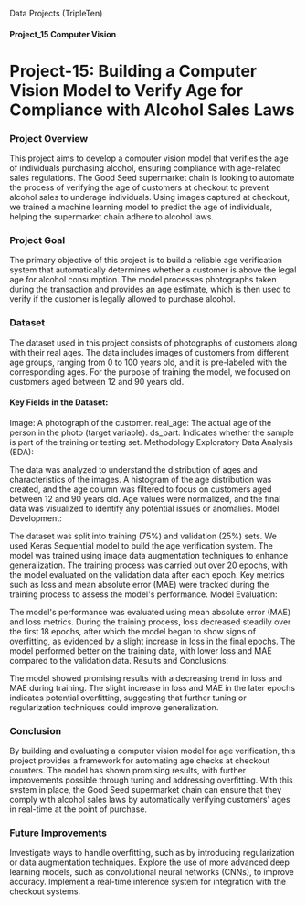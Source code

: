 Data Projects (TripleTen)
#### Project_15 Computer Vision
# Project-15:  Building a Computer Vision Model to Verify Age for Compliance with Alcohol Sales Laws

### Project Overview
This project aims to develop a computer vision model that verifies the age of individuals purchasing alcohol, ensuring compliance with age-related sales regulations. The Good Seed supermarket chain is looking to automate the process of verifying the age of customers at checkout to prevent alcohol sales to underage individuals. Using images captured at checkout, we trained a machine learning model to predict the age of individuals, helping the supermarket chain adhere to alcohol laws.

### Project Goal
The primary objective of this project is to build a reliable age verification system that automatically determines whether a customer is above the legal age for alcohol consumption. The model processes photographs taken during the transaction and provides an age estimate, which is then used to verify if the customer is legally allowed to purchase alcohol.

### Dataset
The dataset used in this project consists of photographs of customers along with their real ages. The data includes images of customers from different age groups, ranging from 0 to 100 years old, and it is pre-labeled with the corresponding ages. For the purpose of training the model, we focused on customers aged between 12 and 90 years old.

#### Key Fields in the Dataset:
Image: A photograph of the customer.
real_age: The actual age of the person in the photo (target variable).
ds_part: Indicates whether the sample is part of the training or testing set.
Methodology
Exploratory Data Analysis (EDA):

The data was analyzed to understand the distribution of ages and characteristics of the images.
A histogram of the age distribution was created, and the age column was filtered to focus on customers aged between 12 and 90 years old.
Age values were normalized, and the final data was visualized to identify any potential issues or anomalies.
Model Development:

The dataset was split into training (75%) and validation (25%) sets.
We used Keras Sequential model to build the age verification system. The model was trained using image data augmentation techniques to enhance generalization.
The training process was carried out over 20 epochs, with the model evaluated on the validation data after each epoch. Key metrics such as loss and mean absolute error (MAE) were tracked during the training process to assess the model's performance.
Model Evaluation:

The model's performance was evaluated using mean absolute error (MAE) and loss metrics.
During the training process, loss decreased steadily over the first 18 epochs, after which the model began to show signs of overfitting, as evidenced by a slight increase in loss in the final epochs.
The model performed better on the training data, with lower loss and MAE compared to the validation data.
Results and Conclusions:

The model showed promising results with a decreasing trend in loss and MAE during training.
The slight increase in loss and MAE in the later epochs indicates potential overfitting, suggesting that further tuning or regularization techniques could improve generalization.

### Conclusion
By building and evaluating a computer vision model for age verification, this project provides a framework for automating age checks at checkout counters. The model has shown promising results, with further improvements possible through tuning and addressing overfitting. With this system in place, the Good Seed supermarket chain can ensure that they comply with alcohol sales laws by automatically verifying customers' ages in real-time at the point of purchase.

### Future Improvements
Investigate ways to handle overfitting, such as by introducing regularization or data augmentation techniques.
Explore the use of more advanced deep learning models, such as convolutional neural networks (CNNs), to improve accuracy.
Implement a real-time inference system for integration with the checkout systems.
